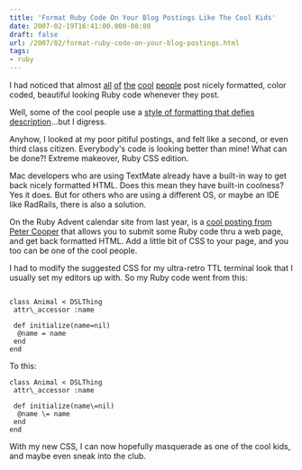 ```yaml
---
title: 'Format Ruby Code On Your Blog Postings Like The Cool Kids'
date: 2007-02-19T16:41:00.000-08:00
draft: false
url: /2007/02/format-ruby-code-on-your-blog-postings.html
tags: 
- ruby
---
```


I had noticed that almost [all](http://brainspl.at) [of](http://chadfowler.com/) [the](http://drnicwilliams.com/) [cool](http://errtheblog.com/) [people](http://dablog.rubypal.com/) post nicely formatted, color coded, beautiful looking Ruby code whenever they post.  
  
Well, some of the cool people use a [style of formatting that defies description](http://redhanded.hobix.com/inspect/streamCopyYoutubeRevverEtc.html)...but I digress.  
  
Anyhow, I looked at my poor pitiful postings, and felt like a second, or even third class citizen. Everybody's code is looking better than mine! What can be done?! Extreme makeover, Ruby CSS edition.  
  
Mac developers who are using TextMate already have a built-in way to get back nicely formatted HTML. Does this mean they have built-in coolness? Yes it does. But for others who are using a different OS, or maybe an IDE like RadRails, there is also a solution.  
  
On the Ruby Advent calendar site from last year, is a [cool posting from Peter Cooper](http://www.rubyinside.com/advent2006/7-coloring.html) that allows you to submit some Ruby code thru a web page, and get back formatted HTML. Add a little bit of CSS to your page, and you too can be one of the cool people.  
  
I had to modify the suggested CSS for my ultra-retro TTL terminal look that I usually set my editors up with. So my Ruby code went from this:  
  
```
  
class Animal < DSLThing  
 attr\_accessor :name  
   
 def initialize(name=nil)  
  @name = name  
 end  
end  

```  
  
To this:  
```
class Animal < DSLThing  
 attr\_accessor :name  
   
 def initialize(name\=nil)  
  @name \= name  
 end  
end
```  
  
With my new CSS, I can now hopefully masquerade as one of the cool kids, and maybe even sneak into the club.